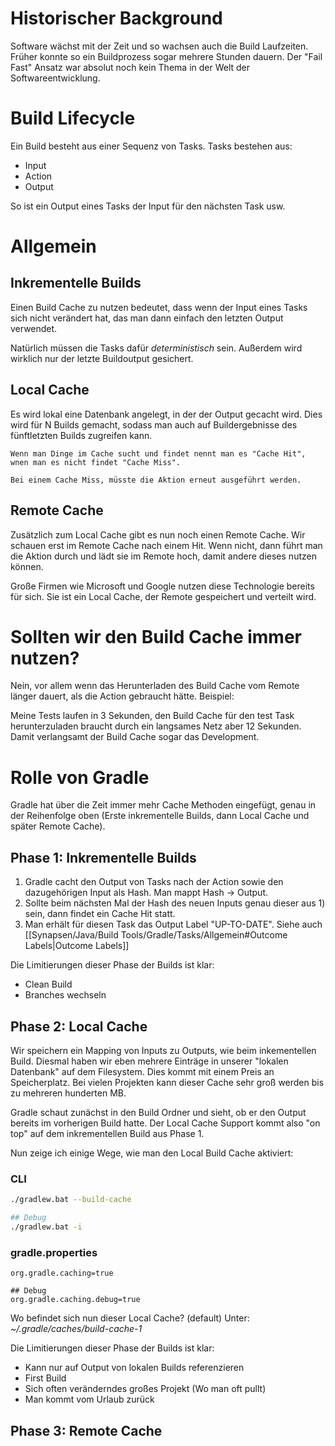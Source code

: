 # Historischer Background
Software wächst mit der Zeit und so wachsen auch die Build Laufzeiten. Früher konnte so ein Buildprozess sogar mehrere Stunden dauern. Der "Fail Fast" Ansatz war absolut noch kein Thema in der Welt der Softwareentwicklung.

# Build Lifecycle
Ein Build besteht aus einer Sequenz von Tasks. Tasks bestehen aus:
- Input
- Action
- Output

So ist ein Output eines Tasks der Input für den nächsten Task usw.

# Allgemein
## Inkrementelle Builds
Einen Build Cache zu nutzen bedeutet, dass wenn der Input eines Tasks sich nicht verändert hat, das man dann einfach den letzten Output verwendet.

Natürlich müssen die Tasks dafür *deterministisch* sein. Außerdem wird wirklich nur der letzte Buildoutput gesichert.

## Local Cache
Es wird lokal eine Datenbank angelegt, in der der Output gecacht wird. Dies wird für N Builds gemacht, sodass man auch auf Buildergebnisse des fünftletzten Builds zugreifen kann.

```ad-note
Wenn man Dinge im Cache sucht und findet nennt man es "Cache Hit", wnen man es nicht findet "Cache Miss".

Bei einem Cache Miss, müsste die Aktion erneut ausgeführt werden.
```

## Remote Cache
Zusätzlich zum Local Cache gibt es nun noch einen Remote Cache. Wir schauen erst im Remote Cache nach einem Hit. Wenn nicht, dann führt man die Aktion durch und lädt sie im Remote hoch, damit andere dieses nutzen können.

Große Firmen wie Microsoft und Google nutzen diese Technologie bereits für sich.
Sie ist ein Local Cache, der Remote gespeichert und verteilt wird.

# Sollten wir den Build Cache immer nutzen?
Nein, vor allem wenn das Herunterladen des Build Cache vom Remote länger dauert, als die Action gebraucht hätte. Beispiel:

Meine Tests laufen in 3 Sekunden, den Build Cache für den test Task herunterzuladen braucht durch ein langsames Netz aber 12 Sekunden. Damit verlangsamt der Build Cache sogar das Development.

# Rolle von Gradle
Gradle hat über die Zeit immer mehr Cache Methoden eingefügt, genau in der Reihenfolge oben (Erste inkrementelle Builds, dann Local Cache und später Remote Cache).

## Phase 1: Inkrementelle Builds
1) Gradle cacht den Output von Tasks nach der Action sowie den dazugehörigen Input als Hash. Man mappt Hash -> Output.
2) Sollte beim nächsten Mal der Hash des neuen Inputs genau dieser aus 1) sein, dann findet ein Cache Hit statt.
3) Man erhält für diesen Task das Output Label "UP-TO-DATE". Siehe auch [[Synapsen/Java/Build Tools/Gradle/Tasks/Allgemein#Outcome Labels|Outcome Labels]]

Die Limitierungen dieser Phase der Builds ist klar:
- Clean Build
- Branches wechseln

## Phase 2: Local Cache
Wir speichern ein Mapping von Inputs zu Outputs, wie beim inkementellen Build. Diesmal haben wir eben mehrere Einträge in unserer "lokalen Datenbank" auf dem Filesystem. Dies kommt mit einem Preis an Speicherplatz. Bei vielen Projekten kann dieser Cache sehr groß werden bis zu mehreren hunderten MB.

Gradle schaut zunächst in den Build Ordner und sieht, ob er den Output bereits im vorherigen Build hatte. Der Local Cache Support kommt also "on top" auf dem inkrementellen Build aus Phase 1.

Nun zeige ich einige Wege, wie man den Local Build Cache aktiviert:

### CLI
```Bash
./gradlew.bat --build-cache

## Debug
./gradlew.bat -i
```

### gradle.properties
```properties
org.gradle.caching=true

## Debug
org.gradle.caching.debug=true
```

Wo befindet sich nun dieser Local Cache?
(default) Unter: *~/.gradle/caches/build-cache-1*

Die Limitierungen dieser Phase der Builds ist klar:
- Kann nur auf Output von lokalen Builds referenzieren
- First Build
- Sich often veränderndes großes Projekt (Wo man oft pullt)
- Man kommt vom Urlaub zurück

## Phase 3: Remote Cache